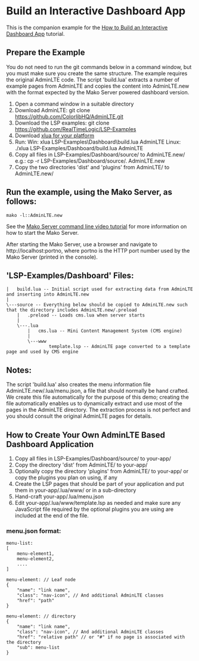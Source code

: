 # Build an Interactive Dashboard App

This is the companion example for the [How to Build an Interactive Dashboard App](https://makoserver.net/articles/How-to-Build-an-Interactive-Dashboard-App) tutorial.

## Prepare the Example

You do not need to run the git commands below in a command window, but
you must make sure you create the same structure. The example requires
the original AdminLTE code. The script 'build.lua' extracts a number
of example pages from AdminLTE and copies the content into
AdminLTE.new with the format expected by the Mako Server powered
dashboard version.

1. Open a command window in a suitable directory
2. Download AdminLTE: git clone https://github.com/ColorlibHQ/AdminLTE.git
3. Download the LSP examples: git clone https://github.com/RealTimeLogic/LSP-Examples
4. Download [xlua for your platform](https://makoserver.net/download/overview/)
5. Run:
    Win:   xlua LSP-Examples\Dashboard\build.lua AdminLTE
    Linux: ./xlua LSP-Examples/Dashboard/build.lua AdminLTE
6. Copy all files in LSP-Examples/Dashboard/source/ to AdminLTE.new/ e.g.: cp -r LSP-Examples/Dashboard/source/. AdminLTE.new
7. Copy the two directories 'dist' and 'plugins' from AdminLTE/ to AdminLTE.new/

## Run the example, using the Mako Server, as follows:

```
mako -l::AdminLTE.new
```

See the [Mako Server command line video tutorial](https://youtu.be/vwQ52ZC5RRg) for more information on how to start the Mako Server.

After starting the Mako Server, use a browser and navigate to
http://localhost:portno, where portno is the HTTP port number used by
the Mako Server (printed in the console).

## 'LSP-Examples/Dashboard' Files:

```
|   build.lua -- Initial script used for extracting data from AdminLTE and inserting into AdminLTE.new
|
\---source -- Everything below should be copied to AdminLTE.new such that the directory includes AdminLTE.new/.preload
    |   .preload -- Loads cms.lua when server starts
    |
    \---.lua
        |   cms.lua -- Mini Content Management System (CMS engine)
        |
        \---www
                template.lsp -- AdminLTE page converted to a template page and used by CMS engine
```

## Notes:

The script 'build.lua' also creates the menu information file
AdminLTE.new/.lua/menu.json, a file that should normally be hand
crafted. We create this file automatically for the purpose of this
demo; creating the file automatically enables us to dynamically
extract and use most of the pages in the AdminLTE directory. The
extraction process is not perfect and you should consult the original
AdminLTE pages for details.

## How to Create Your Own AdminLTE Based Dashboard Application

1. Copy all files in LSP-Examples/Dashboard/source/ to your-app/
2. Copy the directory 'dist' from AdminLTE/ to your-app/
2. Optionally copy the directory 'plugins' from AdminLTE/ to your-app/ or copy the plugins you plan on using, if any
3. Create the LSP pages that should be part of your application and put them in your-app/.lua/www/ or in a sub-directory
4. Hand-craft your-app/.lua/menu.json
5. Edit your-app/.lua/www/template.lsp as needed and make sure any
   JavaScript file required by the optional plugins you are using are
   included at the end of the file.

### menu.json format:

```
menu-list:
[
    menu-element1,
    menu-element2,
    ....
]

menu-element: // Leaf node
{
    "name": "link name",
    "class": "nav-icon", // And additional AdminLTE classes
    "href": "path"
}

menu-element: // directory
{
    "name": "link name",
    "class": "nav-icon", // And additional AdminLTE classes
    "href": "relative path" // or "#" if no page is associated with the directory
    "sub": menu-list
}
```
